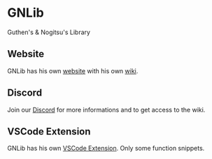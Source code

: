 # GNLib
Guthen's & Nogitsu's Library

## Website
GNLib has his own [website](http://gnlib.wizzarheberg.fr) with his own [wiki](http://gnlib.wizzarheberg.fr/wiki/). 

## Discord 
Join our [Discord](https://discord.gg/pKA55Ak) for more informations and to get access to the wiki.

## VSCode Extension
GNLib has his own [VSCode Extension](https://marketplace.visualstudio.com/items?itemName=Guthen.gnlib-snippets). Only some function snippets.
